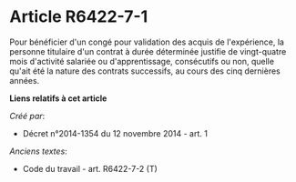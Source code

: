 # Article R6422-7-1

Pour bénéficier d'un congé pour validation des acquis de l'expérience, la personne titulaire d'un contrat à durée déterminée
justifie de vingt-quatre mois d'activité salariée ou d'apprentissage, consécutifs ou non, quelle qu'ait été la nature des
contrats successifs, au cours des cinq dernières années.

**Liens relatifs à cet article**

_Créé par_:

  - Décret n°2014-1354 du 12 novembre 2014 - art. 1

_Anciens textes_:

  - Code du travail - art. R6422-7-2 (T)
